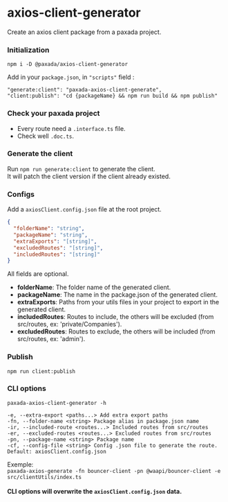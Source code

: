 # axios-client-generator
Create an axios client package from a paxada project.

### Initialization
`npm i -D @paxada/axios-client-generator`

Add in your `package.json`, in `"scripts"` field :
```
"generate:client": "paxada-axios-client-generate",
"client:publish": "cd {packageName} && npm run build && npm publish" 
```

### Check your paxada project
- Every route need a `.interface.ts` file.
- Check well `.doc.ts`.

### Generate the client
Run `npm run generate:client` to generate the client.\
It will patch the client version if the client already existed.

### Configs
Add a `axiosClient.config.json` file at the root project.
```json
{
  "folderName": "string",
  "packageName": "string",
  "extraExports": "[string]",
  "excludedRoutes": "[string]",
  "includedRoutes": "[string]" 
}
```
All fields are optional.
- **folderName**: The folder name of the generated client.
- **packageName**: The name in the package.json of the generated client.
- **extraExports**: Paths from your utils files in your project to export in the generated client.
- **includedRoutes**: Routes to include, the others will be excluded (from src/routes, ex: 'private/Companies').
- **excludedRoutes**: Routes to exclude, the others will be included (from src/routes, ex: 'admin').

### Publish
`npm run client:publish`

### CLI options
`paxada-axios-client-generator -h`
```
-e, --extra-export <paths...> Add extra export paths
-fn, --folder-name <string> Package alias in package.json name
-ir, --included-route <routes...> Included routes from src/routes
-er, --excluded-routes <routes...> Excluded routes from src/routes
-pn, --package-name <string> Package name
-cf, --config-file <string> Config .json file to generate the route. Default: axiosClient.config.json
```
Exemple: \
`paxada-axios-generate -fn bouncer-client -pn @waapi/bouncer-client -e src/clientUtils/index.ts`\
\
**CLI options will overwrite the `axiosClient.config.json` data.**